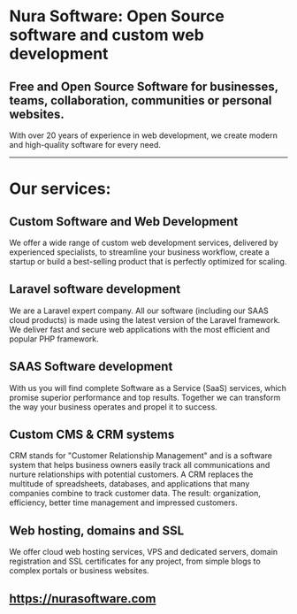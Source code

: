 # Nura Software: Open Source software and custom web development 

## Free and Open Source Software for businesses, teams, collaboration, communities or personal websites.

With over 20 years of experience in web development, we create modern and high-quality software for every need.

_____

# Our services:

## Custom Software and Web Development
We offer a wide range of custom web development services, delivered by experienced specialists, to streamline your business workflow, create a startup or build a best-selling product that is perfectly optimized for scaling.

## Laravel software development
We are a Laravel expert company. All our software (including our SAAS cloud products) is made using the latest version of the Laravel framework. We deliver fast and secure web applications with the most efficient and popular PHP framework.

## SAAS Software development
With us you will find complete Software as a Service (SaaS) services, which promise superior performance and top results. Together we can transform the way your business operates and propel it to success.

## Custom CMS & CRM systems
CRM stands for "Customer Relationship Management" and is a software system that helps business owners easily track all communications and nurture relationships with potential customers. A CRM replaces the multitude of spreadsheets, databases, and applications that many companies combine to track customer data. The result: organization, efficiency, better time management and impressed customers.

## Web hosting, domains and SSL
We offer cloud web hosting services, VPS and dedicated servers, domain registration and SSL certificates for any project, from simple blogs to complex portals or business websites.

## https://nurasoftware.com
